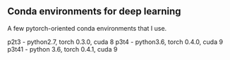 ## Conda environments for deep learning

A few pytorch-oriented conda environments that I use.

p2t3 - python2.7, torch 0.3.0, cuda 8
p3t4 - python3.6, torch 0.4.0, cuda 9
p3t41 - python 3.6, torch 0.4.1, cuda 9
